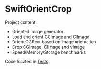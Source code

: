 # SwiftOrientCrop

Project content:
- Oriented image generator
- Load and orient CGImage and CIImage
- Orient CGRect based on image orientation
- Crop CGImage, CIImage and vImage
- Speed/Memory/Storage benchmarks

Code located in [Tests](SwiftOrientCropTests/SwiftOrientCropTests.swift).
